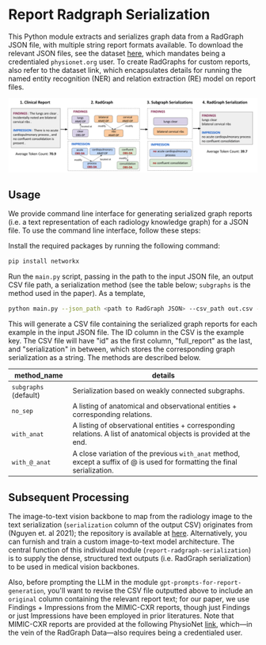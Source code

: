 # Report Radgraph Serialization

This Python module extracts and serializes graph data from a RadGraph JSON file, with multiple string report formats available. To download the relevant JSON files, see the dataset <a href = "https://physionet.org/content/radgraph/1.0.0/">here</a>, which mandates being a credentialed `physionet.org` user. To create RadGraphs for custom reports, also refer to the dataset link, which encapsulates details for running the named entity recognition (NER) and relation extraction (RE) model on report files.

![Diagram of the serialization process for RadGraphs.](serialization_diagram.png)

## Usage
We provide command line interface for generating serialized graph reports (i.e. a text representation of each radiology knowledge graph) for a JSON file. To use the command line interface, follow these steps:

Install the required packages by running the following command:

```zsh
pip install networkx
```
Run the `main.py` script, passing in the path to the input JSON file, an output CSV file path, a serialization method (see the table below; `subgraphs` is the method used in the paper). As a template,

```zsh
python main.py --json_path <path to RadGraph JSON> --csv_path out.csv --method_name subgraphs
```

This will generate a CSV file containing the serialized graph reports for each example in the input JSON file. The ID column in the CSV is the example key. The CSV file will have "id" as the first column, "full_report" as the last, and "serialization" in between, which stores the corresponding graph serialization as a string. The methods are described below.

method_name | details
--- | --- 
`subgraphs` (default) | Serialization based on weakly connected subgraphs.
`no_sep` | A listing of anatomical and observational entities + corresponding relations.
`with_anat` | A listing of observational entities + corresponding relations. A list of anatomical objects is provided at the end.
`with_@_anat`| A close variation of the previous `with_anat` method, except a suffix of @ is used for formatting the final serialization. 

## Subsequent Processing
The image-to-text vision backbone to map from the radiology image to the text serialization (`serialization` column of the output CSV) originates from (Nguyen et. al 2021); the repository is available at [here](https://github.com/ginobilinie/xray_report_generation). Alternatively, you can furnish and train a custom image-to-text model architecture. The central function of this individual module (`report-radgraph-serialization`) is to supply the dense, structured text outputs (i.e. RadGraph serialization) to be used in medical vision backbones. 

Also, before prompting the LLM in the module `gpt-prompts-for-report-generation`, you'll want to revise the CSV file outputted above to include an `original` column containing the relevant report text; for our paper, we use Findings + Impressions from the MIMIC-CXR reports, though just Findings or just Impressions have been employed in prior literatures. Note that MIMIC-CXR reports are provided at the following PhysioNet <a href = "https://physionet.org/content/mimic-cxr/2.0.0/">link</a>, which—in the vein of the RadGraph Data—also requires being a credentialed user.  



